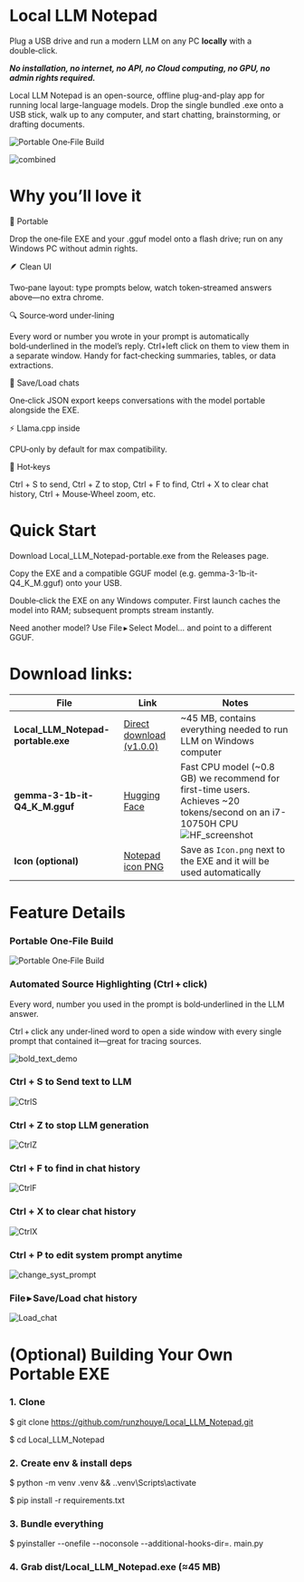 # Local LLM Notepad
Plug a USB drive and run a modern LLM on any PC **locally** with a double‑click. 

***No installation, no internet, no API, no Cloud computing, no GPU, no admin rights required.***

Local LLM Notepad is an open-source, offline plug-and-play app for running local large-language models. Drop the single bundled .exe onto a USB stick, walk up to any computer, and start chatting, brainstorming, or drafting documents. 


![Portable One‑File Build](Images/Screenshot1.png)


![combined](Images/combined.gif)

# Why you’ll love it

🔌 Portable

Drop the one‑file EXE and your .gguf model onto a flash drive; run on any Windows PC without admin rights.

🪶 Clean UI

Two‑pane layout: type prompts below, watch token‑streamed answers above—no extra chrome.

🔍 Source‑word under‑lining

Every word or number you wrote in your prompt is automatically bold‑underlined in the model’s reply. Ctrl+left click on them to view them in a separate window. Handy for fact‑checking summaries, tables, or data extractions.

💾 Save/Load chats

One‑click JSON export keeps conversations with the model portable alongside the EXE.

⚡ Llama.cpp inside

CPU‑only by default for max compatibility.

🎹 Hot‑keys

Ctrl + S to send, Ctrl + Z to stop, Ctrl + F to find, Ctrl + X to clear chat history, Ctrl + Mouse‑Wheel zoom, etc.


# Quick Start

Download Local_LLM_Notepad-portable.exe from the Releases page.

Copy the EXE and a compatible GGUF model (e.g. gemma-3-1b-it-Q4_K_M.gguf) onto your USB.

Double‑click the EXE on any Windows computer. First launch caches the model into RAM; subsequent prompts stream instantly.

Need another model? Use File ▸ Select Model… and point to a different GGUF.


# Download links:


| File | Link | Notes |
|------|------|-------|
| **Local_LLM_Notepad-portable.exe** | [Direct download (v1.0.0)](https://github.com/runzhouye/Local_LLM_Notepad/releases/download/v1.0.1/Local_LLM_Notepad_v1.0.1.exe) | ~45 MB, contains everything needed to run LLM on Windows computer |
| **gemma-3-1b-it-Q4_K_M.gguf** | [Hugging Face](https://huggingface.co/ggml-org/gemma-3-1b-it-GGUF/tree/main) | Fast CPU model (~0.8 GB) we recommend for first-time users. Achieves ~20 tokens/second on an i7-10750H CPU  ![HF_screenshot](Images/HF_screenshot_2.png)|
| **Icon (optional)** | [Notepad icon PNG](https://upload.wikimedia.org/wikipedia/commons/c/c9/Windows_Notepad_icon.png) | Save as `Icon.png` next to the EXE and it will be used automatically |


# Feature Details

### Portable One‑File Build

![Portable One‑File Build](Images/Screenshot1.png)


### Automated Source Highlighting (Ctrl + click)

Every word, number you used in the prompt is bold‑underlined in the LLM answer.  

Ctrl + click any under‑lined word to open a side window with every single prompt that contained it—great for tracing sources.

![bold_text_demo](Images/bold_text_demo.gif)

### Ctrl + S to Send text to LLM

![CtrlS](Images/CtrlS.gif)

### Ctrl + Z to stop LLM generation

![CtrlZ](Images/CtrlZ.gif)

### Ctrl + F to find in chat history

![CtrlF](Images/CtrlF.gif)

### Ctrl + X to clear chat history

![CtrlX](Images/CtrlX.gif)

### Ctrl + P to edit system prompt anytime

![change_syst_prompt](Images/change_syst_prompt.gif)

### File ▸ Save/Load chat history

![Load_chat](Images/Load_chat.gif)


# (Optional) Building Your Own Portable EXE
### 1. Clone

$ git clone https://github.com/runzhouye/Local_LLM_Notepad.git

$ cd Local_LLM_Notepad

### 2. Create env & install deps

$ python -m venv .venv && .\.venv\Scripts\activate

$ pip install -r requirements.txt

### 3. Bundle everything

$ pyinstaller --onefile --noconsole --additional-hooks-dir=. main.py

### 4. Grab dist/Local_LLM_Notepad.exe (≈45 MB)


